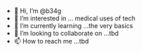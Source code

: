 - 👋 Hi, I’m @b34g
- 👀 I’m interested in ... medical uses of tech
- 🌱 I’m currently learning ...the very basics
- 💞️ I’m looking to collaborate on ...tbd
- 📫 How to reach me ...tbd
